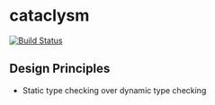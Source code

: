 # cataclysm

[![Build Status](https://travis-ci.org/benji6/cataclysm.svg?branch=master)](https://travis-ci.org/benji6/cataclysm)

## Design Principles

- Static type checking over dynamic type checking
